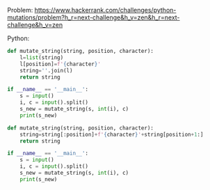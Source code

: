 Problem: https://www.hackerrank.com/challenges/python-mutations/problem?h_r=next-challenge&h_v=zen&h_r=next-challenge&h_v=zen

Python:

```python
def mutate_string(string, position, character):
    l=list(string)
    l[position]=f'{character}'
    string=''.join(l)
    return string

if __name__ == '__main__':
    s = input()
    i, c = input().split()
    s_new = mutate_string(s, int(i), c)
    print(s_new)
```



```python
def mutate_string(string, position, character):
    string=string[:position]+f'{character}'+string[position+1:]
    return string

if __name__ == '__main__':
    s = input()
    i, c = input().split()
    s_new = mutate_string(s, int(i), c)
    print(s_new)




```

